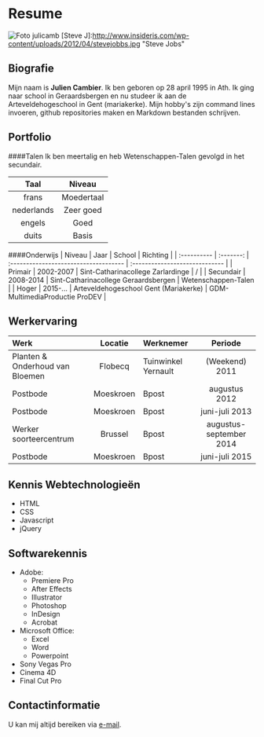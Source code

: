 Resume
======

![Foto julicamb](http://imgur.com/wIJpTAq  "Foto van Julien Cambier") 
[Steve J]:http://www.insideris.com/wp-content/uploads/2012/04/stevejobbs.jpg "Steve Jobs"

Biografie
----------
Mijn naam is **Julien Cambier**. Ik ben geboren op 28 april 1995 in Ath. Ik ging naar school in Geraardsbergen en nu studeer ik aan de Arteveldehogeschool in Gent (mariakerke). Mijn hobby's zijn command lines invoeren, github repositories maken en Markdown bestanden schrijven.

Portfolio
----------
####Talen
Ik ben meertalig en heb Wetenschappen-Talen gevolgd in het secundair.

| Taal          | Niveau          |
| :-----------: | :-------------: |
| frans         | Moedertaal      |
| nederlands    | Zeer goed       |
| engels        | Goed            |
| duits         | Basis           |

####Onderwijs
| Niveau | Jaar | School                           | Richting                  |
| :---------- | :-------: | :------------------------------------ | :----------------------------- |
| Primair     | 2002-2007 | Sint-Catharinacollege Zarlardinge     | /                              |
| Secundair   | 2008-2014 | Sint-Catharinacollege Geraardsbergen  | Wetenschappen-Talen            |
| Hoger       | 2015-...  | Arteveldehogeschool Gent (Mariakerke) | GDM-MultimediaProductie ProDEV |

Werkervaring
------------

|Werk|Locatie|Werknemer|Periode|
|:-----|:----:|:-----|:-----:|
|Planten & Onderhoud van Bloemen|Flobecq|Tuinwinkel Yernault|(Weekend) 2011|
|Postbode|Moeskroen|Bpost|augustus 2012|
|Postbode|Moeskroen|Bpost|juni-juli 2013|
|Werker soorteercentrum|Brussel|Bpost|augustus-september 2014|
|Postbode|Moeskroen|Bpost|juni-juli 2015|

Kennis Webtechnologieën
-----------------------
* HTML
* CSS
* Javascript
* jQuery

Softwarekennis
--------------
* Adobe:
    * Premiere Pro
    * After Effects
    * Illustrator
    * Photoshop
    * InDesign
    * Acrobat
* Microsoft Office:
    * Excel
    * Word
    * Powerpoint
* Sony Vegas Pro
* Cinema 4D
* Final Cut Pro

Contactinformatie
----------------
U kan mij altijd bereiken via [e-mail](mailto:julien.cambier@student.arteveldehs.be).